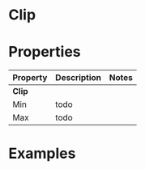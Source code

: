 # Clip


# Properties


| Property | Description | Notes | 
| -------- | ----------- | ----- |
| **Clip** |  | | 
| Min | todo | |
| Max | todo | |




# Examples

